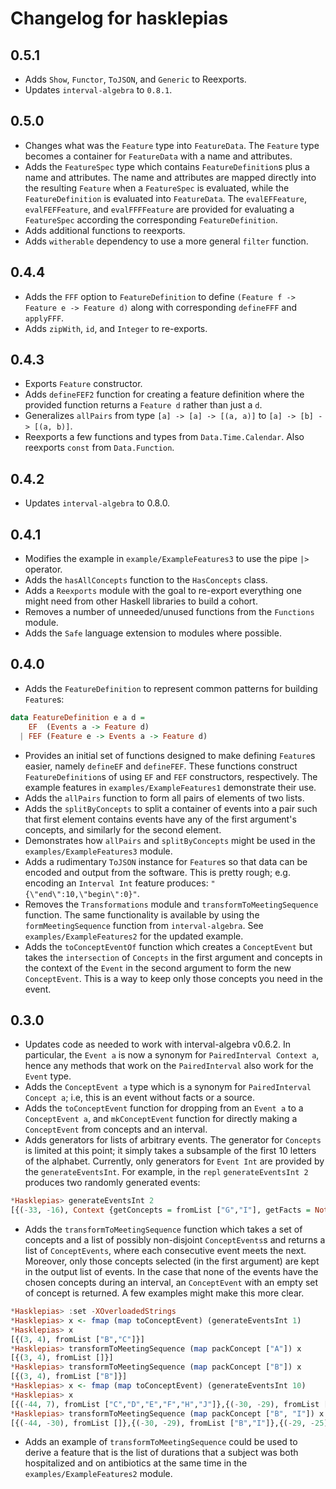 # Changelog for hasklepias

## 0.5.1

* Adds `Show`, `Functor`, `ToJSON`, and `Generic` to Reexports.
* Updates `interval-algebra` to `0.8.1`.

## 0.5.0

* Changes what was the `Feature` type into `FeatureData`. The `Feature` type becomes a container for `FeatureData` with a name and attributes.
* Adds the `FeatureSpec` type which contains `FeatureDefinition`s plus a name and attributes. The name and attributes are mapped directly into the resulting `Feature` when a `FeatureSpec` is evaluated, while the `FeatureDefinition` is evaluated into `FeatureData`. The `evalEFFeature`, `evalFEFFeature`, and `evalFFFFeature` are provided for evaluating a `FeatureSpec` according the corresponding `FeatureDefinition`.
* Adds additional functions to reexports.
* Adds `witherable` dependency to use a more general `filter` function.

## 0.4.4

* Adds the `FFF` option to `FeatureDefinition` to define `(Feature f -> Feature e -> Feature d)` along with corresponding `defineFFF` and `applyFFF`.
* Adds `zipWith`, `id`, and `Integer` to re-exports.

## 0.4.3

* Exports `Feature` constructor.
* Adds `defineFEF2` function for creating a feature definition where the provided function returns a `Feature d` rather than just a `d`.
* Generalizes `allPairs` from type `[a] -> [a] -> [(a, a)]` to `[a] -> [b] -> [(a, b)]`.
* Reexports a few functions and types from `Data.Time.Calendar`. Also reexports `const` from `Data.Function`.

## 0.4.2

* Updates `interval-algebra` to 0.8.0.

## 0.4.1

* Modifies the example in `example/ExampleFeatures3` to use the pipe `|>` operator.
* Adds the `hasAllConcepts` function to the `HasConcepts` class.
* Adds a `Reexports` module with the goal to re-export everything one might need from other Haskell libraries to build a cohort.
* Removes a number of unneeded/unused functions from the `Functions` module.
* Adds the `Safe` language extension to modules where possible.

## 0.4.0

* Adds the `FeatureDefinition` to represent common patterns for building `Feature`s:

```haskell
data FeatureDefinition e a d =
    EF  (Events a -> Feature d)
  | FEF (Feature e -> Events a -> Feature d)
```

* Provides an initial set of functions designed to make defining `Feature`s easier, namely `defineEF` and `defineFEF`. These functions construct `FeatureDefinition`s of using `EF` and `FEF` constructors, respectively. The example features in `examples/ExampleFeatures1` demonstrate their use.
* Adds the `allPairs` function to form all pairs of elements of two lists.
* Adds the `splitByConcepts` to split a container of events into a pair such that first element contains
events have any of the first argument's concepts, and similarly for the second element.
* Demonstrates how `allPairs` and `splitByConcepts` might be used in the `examples/ExampleFeatures3` module.
* Adds a rudimentary `ToJSON` instance for `Feature`s so that data can be encoded and output from the software. This is pretty rough; e.g. encoding an `Interval Int` feature produces: `"{\"end\":10,\"begin\":0}"`.
* Removes the `Transformations` module and `transformToMeetingSequence` function. The same functionality is available by using the `formMeetingSequence` function from `interval-algebra`. See `examples/ExampleFeatures2` for the updated example.
* Adds the `toConceptEventOf` function which creates a `ConceptEvent` but takes the `intersection` of `Concepts` in the first argument and concepts in the context of the `Event` in the second argument to form the new `ConceptEvent`. This is a way to keep only those concepts you need in the event.

## 0.3.0

* Updates code as needed to work with interval-algebra v0.6.2. In particular, the `Event a` is now a synonym for `PairedInterval Context a`, hence any methods that work on the `PairedInterval` also work for the `Event` type.
* Adds the `ConceptEvent a` type which is a synonym for `PairedInterval Concept a`; i.e, this is an event without facts or a source.
* Adds the `toConceptEvent` function for dropping from an `Event a` to a `ConceptEvent a`, and `mkConceptEvent` function for directly making a `ConceptEvent` from concepts and an interval.
* Adds generators for lists of arbitrary events. The generator for `Concepts` is limited at this point; it simply takes a subsample of the first 10 letters of the alphabet. Currently, only generators for `Event Int` are provided by the `generateEventsInt`. For example, in the `repl` `generateEventsInt 2` produces two randomly generated events:

```haskell
*Hasklepias> generateEventsInt 2
[{(-33, -16), Context {getConcepts = fromList ["G","I"], getFacts = Nothing, getSource = Nothing}},{(12, 13), Context {getConcepts = fromList ["A","C","D","E","G","I"], getFacts = Nothing, getSource = Nothing}}]
```

* Adds the `transformToMeetingSequence` function which takes a set of concepts and a list of possibly non-disjoint `ConceptEvents`s and returns a list of `ConceptEvents`, where each consecutive event meets the next. Moreover, only those concepts selected (in the first argument) are kept in the output list of events. In the case that none of the events have the chosen concepts during an interval, an `ConceptEvent` with an empty set of concept is returned. A few examples might make this more clear.

```haskell
*Hasklepias> :set -XOverloadedStrings
*Hasklepias> x <- fmap (map toConceptEvent) (generateEventsInt 1)
*Hasklepias> x
[{(3, 4), fromList ["B","C"]}]
*Hasklepias> transformToMeetingSequence (map packConcept ["A"]) x
[{(3, 4), fromList []}]
*Hasklepias> transformToMeetingSequence (map packConcept ["B"]) x
[{(3, 4), fromList ["B"]}]
*Hasklepias> x <- fmap (map toConceptEvent) (generateEventsInt 10)
*Hasklepias> x
[{(-44, 7), fromList ["C","D","E","F","H","J"]},{(-30, -29), fromList ["A","B","F","G","H","I","J"]},{(-25, 5), fromList ["C","D","E","I"]},{(-20, -19), fromList ["A","C","E","G","I","J"]},{(-17, -16), fromList ["B","D","F","J"]},{(-6, -5), fromList ["E","F","H","J"]},{(2, 21), fromList ["A","F","J"]},{(18, 19), fromList ["D","F","G","H","I"]},{(19, 20), fromList ["B","C","D","E","F","H"]},{(30, 31), fromList ["B","C","D","H","J"]}]
*Hasklepias> transformToMeetingSequence (map packConcept ["B", "I"]) x
[{(-44, -30), fromList []},{(-30, -29), fromList ["B","I"]},{(-29, -25), fromList []},{(-25, -17), fromList ["I"]},{(-17, -16), fromList ["B","I"]},{(-16, 5), fromList ["I"]},{(5, 18), fromList []},{(18, 19), fromList ["I"]},{(19, 20), fromList ["B"]},{(20, 30), fromList []},{(30, 31), fromList ["B"]}]
```

* Adds an example of `transformToMeetingSequence` could be used to derive a feature that is the list of durations that a subject was both hospitalized and on antibiotics at the same time in the `examples/ExampleFeatures2` module.
